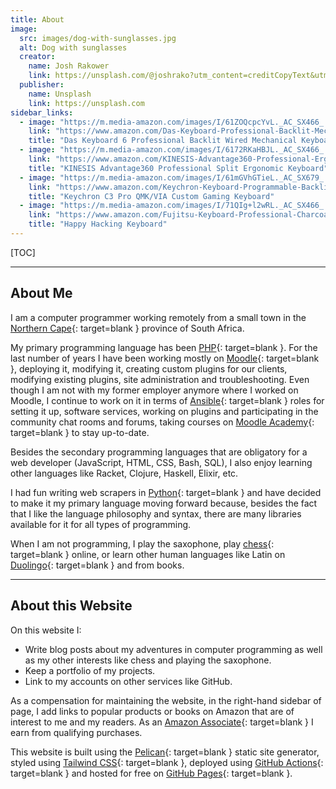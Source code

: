 ```yaml
---
title: About
image:
  src: images/dog-with-sunglasses.jpg
  alt: Dog with sunglasses
  creator:
    name: Josh Rakower
    link: https://unsplash.com/@joshrako?utm_content=creditCopyText&utm_medium=referral&utm_source=unsplash
  publisher:
    name: Unsplash
    link: https://unsplash.com
sidebar_links:
  - image: "https://m.media-amazon.com/images/I/61ZOQcpcYvL._AC_SX466_.jpg"
    link: "https://www.amazon.com/Das-Keyboard-Professional-Backlit-Mechanical/dp/B0BF62THHK/ref=sr_1_3?crid=3KUQHVQP5U32Q&amp;keywords=das%252Bkeyboard%252B6%252Bprofessional&amp;qid=1698446736&amp;sprefix=das%252Bkeyboard%252Caps%252C375&amp;sr=8-3&amp;th=1&_encoding=UTF8&tag=geoffreyvanwy-20&linkCode=ur2&linkId=c7b45cd1add0f1f7e05759f1217478ae&camp=1789&creative=9325"
    title: "Das Keyboard 6 Professional Backlit Wired Mechanical Keyboard"
  - image: "https://m.media-amazon.com/images/I/6172RKaHBJL._AC_SX466_.jpg"
    link: "https://www.amazon.com/KINESIS-Advantage360-Professional-Ergonomic-Keyboard/dp/B0BCHMGZMD/ref=sr_1_3?crid=384TK6JDPT5O8&amp;keywords=kinesis%252Bkeyboard&amp;qid=1698446971&amp;sprefix=kinesis%252Bkeyboard%252Caps%252C366&amp;sr=8-3&amp;th=1&_encoding=UTF8&tag=geoffreyvanwy-20&linkCode=ur2&linkId=d7167ddb52bf6cd8652d3b90a7846b52&camp=1789&creative=9325"
    title: "KINESIS Advantage360 Professional Split Ergonomic Keyboard"
  - image: "https://m.media-amazon.com/images/I/61mGVhGTieL._AC_SX679_.jpg"
    link: "https://www.amazon.com/Keychron-Keyboard-Programmable-Backlight-Mechanical/dp/B0CBWJ9SKX/ref=sr_1_3?crid=2JATXNMGU4SWV&amp;keywords=keychron%252Bkeyboard&amp;qid=1698447119&amp;sprefix=keychronkeyboard%252Caps%252C366&amp;sr=8-3&amp;th=1&_encoding=UTF8&tag=geoffreyvanwy-20&linkCode=ur2&linkId=8e980dc6136b07e52a1fc875c6ce3a6a&camp=1789&creative=9325"
    title: "Keychron C3 Pro QMK/VIA Custom Gaming Keyboard"
  - image: "https://m.media-amazon.com/images/I/71QIg+l2wRL._AC_SX466_.jpg"
    link: "https://www.amazon.com/Fujitsu-Keyboard-Professional-Charcoal-CG01000-297201/dp/B083NFF9M1/ref=sr_1_3?crid=2NBBZQBKOU0XR&amp;keywords=happy%252Bhacking%252Bkeyboard&amp;qid=1698447310&amp;sprefix=happy%252Bhackingkeyboard%252Caps%252C357&amp;sr=8-3&amp;th=1&_encoding=UTF8&tag=geoffreyvanwy-20&linkCode=ur2&linkId=d77c7f92f8d907fdfbc9b75acbb9abfd&camp=1789&creative=9325"
    title: "Happy Hacking Keyboard"
---
```


[TOC]

---

## About Me

I am a computer programmer working remotely from a small town in the
[Northern Cape][nc]{: target=blank } province of South Africa.

My primary programming language has been [PHP][php]{: target=blank }. For the last number of
years I have been working mostly on [Moodle][m]{: target=blank }, deploying it, modifying it,
creating custom plugins for our clients, modifying existing plugins, site
administration and troubleshooting. Even though I am not with my former employer
anymore where I worked on Moodle, I continue to work on it in terms of
[Ansible][a]{: target=blank } roles for setting it up, software services, working on plugins and
participating in the community chat rooms and forums, taking courses on
[Moodle Academy][ma]{: target=blank } to stay up-to-date.

Besides the secondary programming languages that are obligatory for a web
developer (JavaScript, HTML, CSS, Bash, SQL), I also enjoy learning other
languages like Racket, Clojure, Haskell, Elixir, etc.

I had fun writing web scrapers in [Python][py]{: target=blank } and have decided to make it my
primary language moving forward because, besides the fact that I like the
language philosophy and syntax, there are many libraries available for it for
all types of programming.

When I am not programming, I play the saxophone, play [chess][c]{: target=blank } online, or
learn other human languages like Latin on [Duolingo][duo]{: target=blank } and from books.

---

## About this Website

On this website I:

* Write blog posts about my adventures in computer programming as well as my
  other interests like chess and playing the saxophone.
* Keep a portfolio of my projects.
* Link to my accounts on other services like GitHub.

As a compensation for maintaining the website, in the right-hand sidebar of
page, I add links to popular products or books on Amazon that are of interest to
me and my readers. As an [Amazon Associate][aa]{: target=blank } I earn from qualifying purchases.

This website is built using the [Pelican][pel]{: target=blank } static site generator, styled
using [Tailwind CSS][tw]{: target=blank }, deployed using [GitHub Actions][ga]{: target=blank } and hosted for
free on [GitHub Pages][gp]{: target=blank }.

[a]: https://docs.ansible.com/ansible/
[aa]: https://affiliate-program.amazon.com/
[c]: https://chess.com/
[duo]: https://duolingo.com/
[ga]: https://github.com/features/actions/
[gp]: https://pages.github.com/
[m]: https://moodle.org/
[ma]: https://moodle.academy/
[nc]: https://en.wikipedia.org/wiki/Northern_Cape/
[pel]: https://getpelican.com/
[php]: https://php.net/
[py]: https://python.org/
[tw]: https://tailwindcss.com/